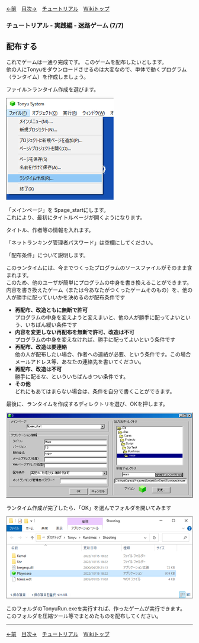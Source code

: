 
[←前](./tr-maze06)&emsp;[目次→](./tutorial)&emsp;[チュートリアル](./tutorial)&emsp;[Wikiトップ](./)

<title>チュートリアル - 実践編 - 迷路ゲーム (7/7) - 配布する</title>

### チュートリアル - 実践編 - 迷路ゲーム (7/7)
## 配布する

これでゲームは一通り完成です。 このゲームを配布したいとします。  
他の人にTonyuをダウンロードさせるのは大変なので、単体で動くプログラム（ランタイム）を作成しましょう。

ファイル＞ランタイム作成を選びます。

![rumenu.png](./img/rumenu.png)

「メインページ」を $page_startにします。  
これにより、最初にタイトルページが開くようになります。

タイトル、作者等の情報を入れます。

「ネットランキング管理者パスワード」は空欄にしてください。

「配布条件」について説明します。

 このランタイムには、今までつくったプログラムのソースファイルがそのまま含まれます。  
 このため、他のユーザが簡単にプログラムの中身を書き換えることができます。  
 内容を書き換えたゲーム（または今あなたがつくったゲームそのもの）を、他の人が勝手に配っていいかを決めるのが配布条件です

- **再配布、改造ともに無断で許可**  
プログラムの中身を変えようと変えまいと、他の人が勝手に配ってよいという、いちばん緩い条件です
- **内容を変更しない再配布を無断で許可、改造は不可**  
プログラムの中身を変えなければ、勝手に配ってよいという条件です
- **再配布、改造は要連絡**  
他の人が配布したい場合、作者への連絡が必要、という条件です。この場合メールアドレス等、あなたの連絡先を書いてください。
- **再配布、改造は不可**  
勝手に配るな、といういちばんきつい条件です。
- **その他**  
どれにもあてはまらない場合は、条件を自分で書くことができます。

最後に、ランタイムを作成するディレクトリを選び、OKを押します。

![rumenu3.png](./img/rumenu3.png)

ランタイム作成が完了したら、「OK」を選んでフォルダを開いてみます

![rfold.png](./img/rfold.png)

このフォルダのTonyuRun.exeを実行すれば、作ったゲームが実行できます。  
このフォルダを圧縮ツール等でまとめたものを配布してください。

***

[←前](./tr-maze06)&emsp;[目次→](./tutorial)&emsp;[チュートリアル](./tutorial)&emsp;[Wikiトップ](./)
